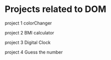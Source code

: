 # Projects related to DOM 


project 1 
colorChanger

project 2
BMI calculator

project 3
Digital Clock

project 4
Guess the number

